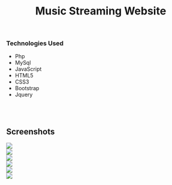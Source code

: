 <center><h1>Music Streaming Website</h1></center>
<br>
<h3>Technologies Used</h3>
<ul>
 <li>Php</li>
 <li>MySql</li>
 <li>JavaScript</li>
 <li>HTML5</li>
 <li>CSS3</li>
 <li>Bootstrap</li>
 <li>Jquery</li>
</ul>
<br><br>
<h2>Screenshots</h2>
 
<img src ="https://user-images.githubusercontent.com/43093974/87120399-ebcdab80-c29d-11ea-9be5-1e1d509a12ff.PNG" />
<br>
<img src = "https://user-images.githubusercontent.com/43093974/87121301-1ae51c80-c2a0-11ea-8d6c-b08ce8953035.PNG" />
<br>
<img src = "https://user-images.githubusercontent.com/43093974/87120782-ee7cd080-c29e-11ea-8eb7-047a9ee27b28.PNG" />
<br>
<img src = "https://user-images.githubusercontent.com/43093974/87068915-edfb2000-c233-11ea-8e42-0528166a1b82.PNG" />
 <br>
<img src ="https://user-images.githubusercontent.com/43093974/87120421-f9833100-c29d-11ea-8f16-a74f56e6755b.PNG" />
<br>
<img src = "https://user-images.githubusercontent.com/43093974/87121590-ad85bb80-c2a0-11ea-8555-37609e014416.PNG" />
 <br>


